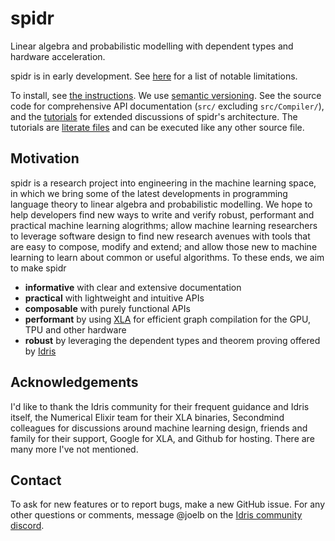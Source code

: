 # spidr

Linear algebra and probabilistic modelling with dependent types and hardware acceleration.

spidr is in early development. See [here](https://github.com/joelberkeley/spidr/labels/notable%20limitation) for a list of notable limitations.

To install, see [the instructions](INSTALL.md). We use [semantic versioning](https://semver.org/). See the source code for comprehensive API documentation (`src/` excluding `src/Compiler/`), and the [tutorials](tutorials) for extended discussions of spidr's architecture. The tutorials are [literate files](https://idris2.readthedocs.io/en/latest/reference/literate.html) and can be executed like any other source file.

## Motivation

spidr is a research project into engineering in the machine learning space, in which we bring some of the latest developments in programming language theory to linear algebra and probabilistic modelling. We hope to help developers find new ways to write and verify robust, performant and practical machine learning alogrithms; allow machine learning researchers to leverage software design to find new research avenues with tools that are easy to compose, modify and extend; and allow those new to machine learning to learn about common or useful algorithms. To these ends, we aim to make spidr

  - **informative** with clear and extensive documentation
  - **practical** with lightweight and intuitive APIs
  - **composable** with purely functional APIs
  - **performant** by using [XLA](https://www.tensorflow.org/xla) for efficient graph compilation for the GPU, TPU and other hardware
  - **robust** by leveraging the dependent types and theorem proving offered by [Idris](https://github.com/idris-lang/Idris2)

## Acknowledgements

I'd like to thank the Idris community for their frequent guidance and Idris itself, the Numerical Elixir team for their XLA binaries, Secondmind colleagues for discussions around machine learning design, friends and family for their support, Google for XLA, and Github for hosting. There are many more I've not mentioned.

## Contact

To ask for new features or to report bugs, make a new GitHub issue. For any other questions or comments, message @joelb on the [Idris community discord](https://discord.gg/YXmWC5yKYM).

